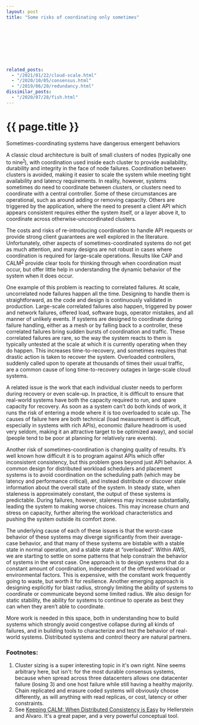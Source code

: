 ```yaml
---
layout: post
title: "Some risks of coordinating only sometimes"









related_posts:
  - "/2021/01/22/cloud-scale.html"
  - "/2020/10/05/consensus.html"
  - "/2019/06/20/redundancy.html"
dissimilar_posts:
  - "/2020/07/28/fish.html"
---
```

{{ page.title }}
================

<p class="meta">Sometimes-coordinating systems have dangerous emergent behaviors</p>

A classic cloud architecture is built of small clusters of nodes (typically one to nine<sup>[1](#foot1)</sup>), with coordination used inside
each cluster to provide availability, durability and integrity in the face of node failures. Coordination between
clusters is avoided, making it easier to scale the system while meeting tight availability and latency requirements. In
reality, however, systems sometimes do need to coordinate between clusters, or clusters need to coordinate with a
central controller. Some of these circumstances are operational, such as around adding or removing capacity. Others are
triggered by the application, where the need to present a client API which appears consistent requires either the system itself, or a layer above it, to coordinate across otherwise-uncoordinated clusters.

The costs and risks of re-introducing coordination to handle API requests or provide strong client guarantees are well
explored in the literature. Unfortunately, other aspects of sometimes-coordinated systems do not get as much attention,
and many designs are not robust in cases where coordination is required for large-scale operations. Results like CAP and CALM<sup>[2](#foot2)</sup> provide clear tools for thinking through when coordination must occur, but offer little help in understanding the dynamic behavior of the system when it does occur.

One example of this problem is reacting to correlated failures. At scale, uncorrelated node failures happen all the
time. Designing to handle them is straightforward, as the code and design is continuously validated in production.
Large-scale correlated failures also happen, triggered by power and network failures, offered load, software bugs,
operator mistakes, and all manner of unlikely events. If systems are designed to coordinate during failure handling,
either as a mesh or by falling back to a controller, these correlated failures bring sudden bursts of coordination and
traffic. These correlated failures are rare, so the way the system reacts to them is typically untested at the scale at
which it is currently operating when they do happen. This increases time-to-recovery, and sometimes requires that
drastic action is taken to recover the system. Overloaded controllers, suddenly called upon to operate at thousands of
times their usual traffic, are a common cause of long time-to-recovery outages in large-scale cloud systems.

A related issue is the work that each individual cluster needs to perform during recovery or even scale-up. In practice,
it is difficult to ensure that real-world systems have both the capacity required to run, and spare capacity for
recovery. As soon as a system can’t do both kinds of work, it runs the risk of entering a mode where it is too
overloaded to scale up. The causes of failure here are both technical (load measurement is difficult, especially in
systems with rich APIs), economic (failure headroom is used very seldom, making it an attractive target to be optimized
away), and social (people tend to be poor at planning for relatively rare events).

Another risk of sometimes-coordination is changing quality of results. It’s well known how difficult it is to program
against APIs which offer inconsistent consistency, but this problem goes beyond just API behavior. A common design for
distributed workload schedulers and placement systems is to avoid coordination on the scheduling path (which may be
latency and performance critical), and instead distribute or discover stale information about the overall state of the
system. In steady state, when staleness is approximately constant, the output of these systems is predictable. During
failures, however, staleness may increase substantially, leading the system to making worse choices. This may increase
churn and stress on capacity, further altering the workload characteristics and pushing the system outside its comfort
zone.

The underlying cause of each of these issues is that the worst-case behavior of these systems may diverge significantly
from their average-case behavior, and that many of these systems are bistable with a stable state in normal operation,
and a stable state at “overloaded”. Within AWS, we are starting to settle on some patterns that help constrain the
behavior of systems in the worst case. One approach is to design systems that do a constant amount of coordination,
independent of the offered workload or environmental factors. This is expensive, with the constant work frequently going to waste, but worth it for resilience. Another emerging approach is designing explicitly for blast radius, strongly limiting the ability of systems to coordinate or communicate beyond some limited radius. We also design for static stability, the ability for systems to continue to operate as best they can when they aren’t able to coordinate.

More work is needed in this space, both in understanding how to build systems which strongly avoid congestive collapse
during all kinds of failures, and in building tools to characterize and test the behavior of real-world systems.
Distributed systems and control theory are natural partners.

### Footnotes:

 1. <a name="foot1"></a> Cluster sizing is a super interesting topic in it's own right. Nine seems arbitrary here, but isn't: for the most durable consensus systems, because when spread across three datacenters allows one datacenter failure (losing 3) and one host failure while still having a healthy majority. Chain replicated and erasure coded systems will obviously choose differently, as will anything with read replicas, or cost, latency or other constraints.
 2. <a name="foot2"></a> See [Keeping CALM: When Distributed Consistency is Easy](https://arxiv.org/pdf/1901.01930.pdf) by Hellerstein and Alvaro. It's a great paper, and a very powerful conceptual tool.
